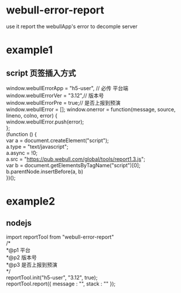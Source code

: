 # webull-error-report
use it report the webullApp's error to decomple server

# example1   
## script 页签插入方式   
  window.webullErrorApp = "h5-user", // 必传 平台端  
  window.webullErrorVer = "3.12",// 版本号  
  window.webullErrorPre = true;// 是否上报到预演  
  window.webullError = [];
  window.onerror = function(message, source, lineno, colno, error) {  
  window.webullError.push(error);  
};  
(function () {  
  var a = document.createElement("script");  
  a.type = "text/javascript";  
  a.async = !0;  
  a.src = "https://pub.webull.com/global/tools/report1.3.js";   
  var b = document.getElementsByTagName("script")[0];  
  b.parentNode.insertBefore(a, b)  
})();  

# example2  
## nodejs  
import reportTool from "webull-error-report"   
/*  
*@p1 平台  
*@p2 版本号  
*@p3 是否上报到预演  
*/  
reportTool.init("h5-user", "3.12", true);    
reportTool.report({ message : "",  stack : "" });  
